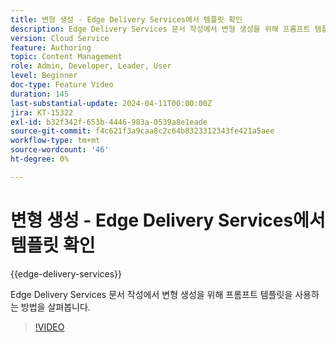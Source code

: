 ```yaml
---
title: 변형 생성 - Edge Delivery Services에서 템플릿 확인
description: Edge Delivery Services 문서 작성에서 변형 생성을 위해 프롬프트 템플릿을 사용하는 방법을 살펴봅니다.
version: Cloud Service
feature: Authoring
topic: Content Management
role: Admin, Developer, Leader, User
level: Beginner
doc-type: Feature Video
duration: 145
last-substantial-update: 2024-04-11T00:00:00Z
jira: KT-15322
exl-id: b32f342f-653b-4446-983a-0539a8e1eade
source-git-commit: f4c621f3a9caa8c2c64b8323312343fe421a5aee
workflow-type: tm+mt
source-wordcount: '46'
ht-degree: 0%

---
```


# 변형 생성 - Edge Delivery Services에서 템플릿 확인

{{edge-delivery-services}}

Edge Delivery Services 문서 작성에서 변형 생성을 위해 프롬프트 템플릿을 사용하는 방법을 살펴봅니다.

>[!VIDEO](https://video.tv.adobe.com/v/3428307/?learn=on)

